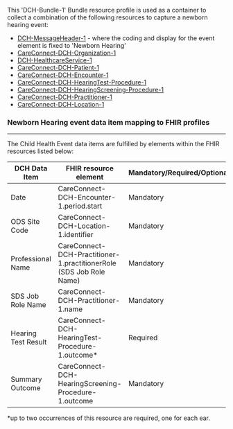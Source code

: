 This 'DCH-Bundle-1' Bundle resource profile is used as a container to collect a combination of the following resources to capture a newborn hearing event:

- [DCH-MessageHeader-1] - where the coding and display for the event element is fixed to 'Newborn Hearing'
- [CareConnect-DCH-Organization-1]
- [DCH-HealthcareService-1]
- [CareConnect-DCH-Patient-1]
- [CareConnect-DCH-Encounter-1]
- [CareConnect-DCH-HearingTest-Procedure-1]
- [CareConnect-DCH-HearingScreening-Procedure-1]
- [CareConnect-DCH-Practitioner-1]
- [CareConnect-DCH-Location-1]
                              
### Newborn Hearing event data item mapping to FHIR profiles ###
----------
The Child Health Event data items are fulfilled by elements within the FHIR resources listed below:
                                                                     
| DCH Data Item       | FHIR resource element                                               | Mandatory/Required/Optional |
|---------------------|---------------------------------------------------------------------|-----------------------------|
| Date                | CareConnect-DCH-Encounter-1.period.start                            | Mandatory                   |
| ODS Site Code       | CareConnect-DCH-Location-1.identifier                               | Mandatory                   |
| Professional Name   | CareConnect-DCH-Practitioner-1.practitionerRole (SDS Job Role Name) | Mandatory                   |
| SDS Job Role Name   | CareConnect-DCH-Practitioner-1.name                                 | Mandatory                   |
| Hearing Test Result | CareConnect-DCH-HearingTest-Procedure-1.outcome*                     | Required                    |
| Summary Outcome     | CareConnect-DCH-HearingScreening-Procedure-1.outcome                | Mandatory                   |

*up to two occurrences of this resource are required, one for each ear.

[DCH-MessageHeader-1]:dch-messageheader-1.html
[CareConnect-DCH-Organization-1]:careconnect-dch-organization-1.html
[CareConnect-DCH-Patient-1]:careconnect-dch-patient-1.html
[CareConnect-DCH-Encounter-1]:careconnect-dch-encounter-1.html
[CareConnect-DCH-Practitioner-1]:careconnect-dch-practitioner-1.html
[CareConnect-DCH-Location-1]:careconnect-dch-location-1.html
[CareConnect-DCH-HearingTest-Procedure-1]:careconnect-dch-hearingtest-procedure-1.html
[CareConnect-DCH-HearingScreening-Procedure-1]:careconnect-dch-hearingscreening-procedure-1.html
[DCH-HealthcareService-1]:dch-healthcareservice-1.html